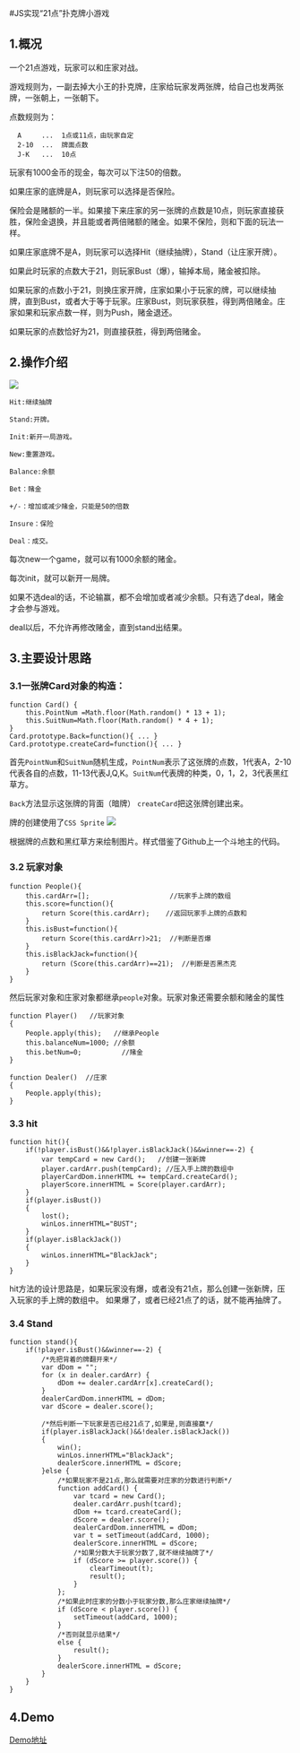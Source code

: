 #JS实现“21点”扑克牌小游戏

## 1.概况
     
一个21点游戏，玩家可以和庄家对战。

游戏规则为，一副去掉大小王的扑克牌，庄家给玩家发两张牌，给自己也发两张牌，一张朝上，一张朝下。

点数规则为：

```
  A     ...  1点或11点，由玩家自定
  2-10  ...  牌面点数
  J-K   ...  10点
```


玩家有1000金币的现金，每次可以下注50的倍数。

如果庄家的底牌是A，则玩家可以选择是否保险。

保险会是赌额的一半。如果接下来庄家的另一张牌的点数是10点，则玩家直接获胜，保险金退换，并且能或者两倍赌额的赌金。如果不保险，则和下面的玩法一样。

如果庄家底牌不是A，则玩家可以选择Hit（继续抽牌），Stand（让庄家开牌）。

如果此时玩家的点数大于21，则玩家Bust（爆），输掉本局，赌金被扣除。

如果玩家的点数小于21，则换庄家开牌，庄家如果小于玩家的牌，可以继续抽牌，直到Bust，或者大于等于玩家。庄家Bust，则玩家获胜，得到两倍赌金。庄家如果和玩家点数一样，则为Push，赌金退还。

如果玩家的点数恰好为21，则直接获胜，得到两倍赌金。


## 2.操作介绍

![](http://ww3.sinaimg.cn/large/81fc3c30gw1f2s4es0hayj20lb0ipwh2.jpg)

```
Hit:继续抽牌

Stand:开牌。

Init:新开一局游戏。

New:重置游戏。

Balance:余额

Bet：赌金

+/-：增加或减少赌金，只能是50的倍数

Insure：保险

Deal：成交。
```

每次new一个game，就可以有1000余额的赌金。

每次init，就可以新开一局牌。

如果不选deal的话，不论输赢，都不会增加或者减少余额。只有选了deal，赌金才会参与游戏。

deal以后，不允许再修改赌金，直到stand出结果。

## 3.主要设计思路

### 3.1一张牌Card对象的构造：

```
function Card() {
    this.PointNum =Math.floor(Math.random() * 13 + 1);
    this.SuitNum=Math.floor(Math.random() * 4 + 1);
}
Card.prototype.Back=function(){ ... }
Card.prototype.createCard=function(){ ... }
```

首先`PointNum`和`SuitNum`随机生成，`PointNum`表示了这张牌的点数，1代表A，2-10代表各自的点数，11-13代表J,Q,K。`SuitNum`代表牌的种类，0，1，2，3代表黑红草方。

`Back`方法显示这张牌的背面（暗牌）
`createCard`把这张牌创建出来。

牌的创建使用了`CSS Sprite`
![](http://ww1.sinaimg.cn/large/81fc3c30gw1f2s4wdcekqj20go0740va.jpg)

根据牌的点数和黑红草方来绘制图片。样式借鉴了Github上一个斗地主的代码。


### 3.2 玩家对象

```
function People(){
    this.cardArr=[];                    //玩家手上牌的数组
    this.score=function(){
        return Score(this.cardArr);    //返回玩家手上牌的点数和
    }
    this.isBust=function(){
        return Score(this.cardArr)>21;  //判断是否爆
    }
    this.isBlackJack=function(){
        return (Score(this.cardArr)==21);  //判断是否黑杰克
    }
}

```

然后玩家对象和庄家对象都继承`people`对象。玩家对象还需要余额和赌金的属性

```
function Player()   //玩家对象
{
    People.apply(this);   //继承People
    this.balanceNum=1000; //余额
    this.betNum=0;          //赌金
}

function Dealer()  //庄家
{
    People.apply(this);
}

```

### 3.3 hit

```
function hit(){
    if(!player.isBust()&&!player.isBlackJack()&&winner==-2) {
        var tempCard = new Card();   //创建一张新牌
        player.cardArr.push(tempCard); //压入手上牌的数组中
        playerCardDom.innerHTML += tempCard.createCard();
        playerScore.innerHTML = Score(player.cardArr);
    }
    if(player.isBust())
    {
        lost();
        winLos.innerHTML="BUST";
    }
    if(player.isBlackJack())
    {
        winLos.innerHTML="BlackJack";
    }
}

```

hit方法的设计思路是，如果玩家没有爆，或者没有21点，那么创建一张新牌，压入玩家的手上牌的数组中。
如果爆了，或者已经21点了的话，就不能再抽牌了。

### 3.4 Stand

```
function stand(){
    if(!player.isBust()&&winner==-2) {
        /*先把背着的牌翻开来*/
        var dDom = "";
        for (x in dealer.cardArr) {
            dDom += dealer.cardArr[x].createCard();
        }
        dealerCardDom.innerHTML = dDom;
        var dScore = dealer.score();

        /*然后判断一下玩家是否已经21点了,如果是,则直接赢*/
        if(player.isBlackJack()&&!dealer.isBlackJack())
        {
            win();
            winLos.innerHTML="BlackJack";
            dealerScore.innerHTML = dScore;
        }else {
            /*如果玩家不是21点,那么就需要对庄家的分数进行判断*/
            function addCard() {
                var tcard = new Card();
                dealer.cardArr.push(tcard);
                dDom += tcard.createCard();
                dScore = dealer.score();
                dealerCardDom.innerHTML = dDom;
                var t = setTimeout(addCard, 1000);
                dealerScore.innerHTML = dScore;
                /*如果分数大于玩家分数了,就不继续抽牌了*/
                if (dScore >= player.score()) {
                    clearTimeout(t);
                    result();
                }
            };
            /*如果此时庄家的分数小于玩家分数,那么庄家继续抽牌*/
            if (dScore < player.score()) {
                setTimeout(addCard, 1000);
            }
            /*否则就显示结果*/
            else {
                result();
            }
            dealerScore.innerHTML = dScore;
        }
    }
}

```

## 4.Demo

[Demo地址](https://github.com/adspoing/blackjack)




